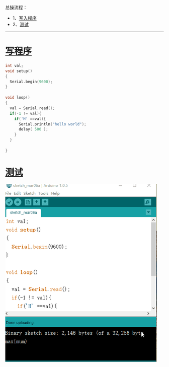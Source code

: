 总操流程：
- 1、[写入程序](#arduino-01)
- 2、[测试](#arduino-02)

----------
# <a name="arduino-01" href="#" >写程序</a>
```c
int val;
void setup()
{
  Serial.begin(9600);
}

void loop()
{
  val = Serial.read();
  if(-1 != val){
    if('H' ==val){
      Serial.println("hello world");
      delay( 500 );
    }
  }

}
```
# <a name="arduino-02" href="#" >测试</a>
![](image/11-1.gif)